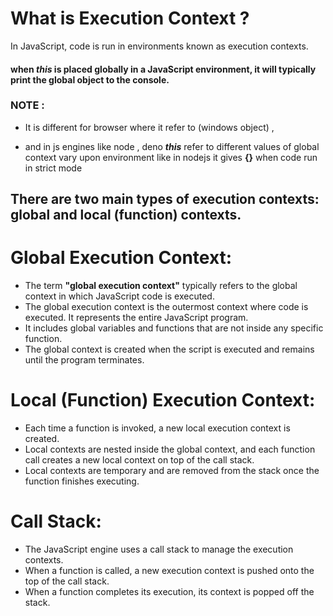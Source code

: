 # What is Execution Context ?

In JavaScript, code is run in environments known as execution contexts.

#### when _this_ is placed globally in a JavaScript environment, it will typically print the global object to the console.
### NOTE : 
- It is different for browser where it refer to (windows object) ,

-  and in js engines like node , deno ***this*** refer to different values of global context vary upon environment  like in nodejs it gives **{}** when code run in strict mode 

## There are two main types of execution contexts: global and local (function) contexts.


# Global Execution Context:

- The term **"global execution context"** typically refers to the global context in which JavaScript code is executed.
- The global execution context is the outermost context where code is executed. It represents the entire JavaScript program.
- It includes global variables and functions that are not inside any specific function.
- The global context is created when the script is executed and remains until the program terminates.

# Local (Function) Execution Context:

- Each time a function is invoked, a new local execution context is created.
- Local contexts are nested inside the global context, and each function call creates a new local context on top of the call stack.
- Local contexts are temporary and are removed from the stack once the function finishes executing.

# Call Stack:

- The JavaScript engine uses a call stack to manage the execution contexts.
- When a function is called, a new execution context is pushed onto the top of the call stack.
- When a function completes its execution, its context is popped off the stack.
